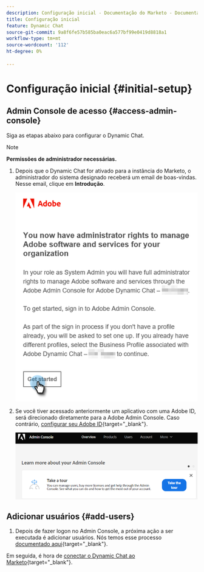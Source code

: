 ```yaml
---
description: Configuração inicial - Documentação do Marketo - Documentação do produto
title: Configuração inicial
feature: Dynamic Chat
source-git-commit: 9a8f6fe57b585ba0eac6a577bf99e0419d8818a1
workflow-type: tm+mt
source-wordcount: '112'
ht-degree: 0%

---
```


# Configuração inicial {#initial-setup}

## Admin Console de acesso {#access-admin-console}

Siga as etapas abaixo para configurar o Dynamic Chat.

>[!NOTE]
>
>**Permissões de administrador necessárias.**

1. Depois que o Dynamic Chat for ativado para a instância do Marketo, o administrador do sistema designado receberá um email de boas-vindas. Nesse email, clique em **Introdução**.

   ![](assets/initial-setup-1.png)

1. Se você tiver acessado anteriormente um aplicativo com uma Adobe ID, será direcionado diretamente para a Adobe Admin Console. Caso contrário, [configurar seu Adobe ID](https://helpx.adobe.com/manage-account/using/create-update-adobe-id.html){target="_blank"}.

   ![](assets/initial-setup-2.png)

## Adicionar usuários {#add-users}

1. Depois de fazer logon no Admin Console, a próxima ação a ser executada é adicionar usuários. Nós temos esse processo [documentado aqui](/help/marketo/product-docs/demand-generation/dynamic-chat/setup-and-configuration/add-or-remove-chat-users.md#add-a-chat-user){target="_blank"}.

Em seguida, é hora de [conectar o Dynamic Chat ao Marketo](/help/marketo/product-docs/demand-generation/dynamic-chat/integrations/adobe-marketo-engage.md){target="_blank"}.

